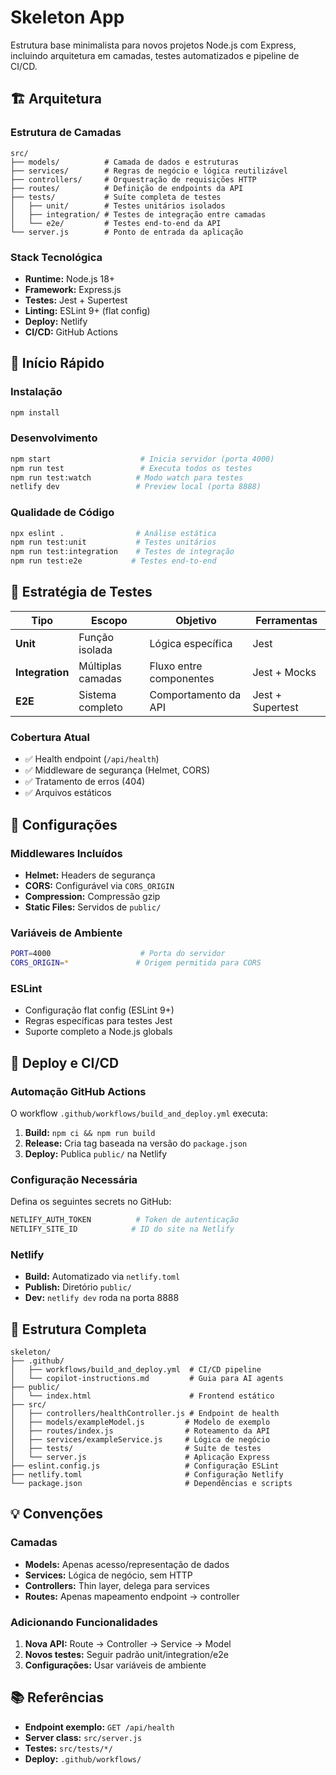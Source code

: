 # Skeleton App

Estrutura base minimalista para novos projetos Node.js com Express, incluindo arquitetura em camadas, testes automatizados e pipeline de CI/CD.

## 🏗️ Arquitetura

### Estrutura de Camadas
```
src/
├── models/          # Camada de dados e estruturas
├── services/        # Regras de negócio e lógica reutilizável  
├── controllers/     # Orquestração de requisições HTTP
├── routes/          # Definição de endpoints da API
├── tests/           # Suíte completa de testes
│   ├── unit/        # Testes unitários isolados
│   ├── integration/ # Testes de integração entre camadas
│   └── e2e/         # Testes end-to-end da API
└── server.js        # Ponto de entrada da aplicação
```

### Stack Tecnológica
- **Runtime:** Node.js 18+
- **Framework:** Express.js
- **Testes:** Jest + Supertest
- **Linting:** ESLint 9+ (flat config)
- **Deploy:** Netlify
- **CI/CD:** GitHub Actions

## 🚀 Início Rápido

### Instalação
```bash
npm install
```

### Desenvolvimento
```bash
npm start                    # Inicia servidor (porta 4000)
npm run test                 # Executa todos os testes
npm run test:watch          # Modo watch para testes
netlify dev                 # Preview local (porta 8888)
```

### Qualidade de Código
```bash
npx eslint .                # Análise estática
npm run test:unit           # Testes unitários
npm run test:integration    # Testes de integração  
npm run test:e2e           # Testes end-to-end
```

## 🧪 Estratégia de Testes

| Tipo | Escopo | Objetivo | Ferramentas |
|------|--------|----------|-------------|
| **Unit** | Função isolada | Lógica específica | Jest |
| **Integration** | Múltiplas camadas | Fluxo entre componentes | Jest + Mocks |
| **E2E** | Sistema completo | Comportamento da API | Jest + Supertest |

### Cobertura Atual
- ✅ Health endpoint (`/api/health`)
- ✅ Middleware de segurança (Helmet, CORS)
- ✅ Tratamento de erros (404)
- ✅ Arquivos estáticos

## 🔧 Configurações

### Middlewares Incluídos
- **Helmet:** Headers de segurança
- **CORS:** Configurável via `CORS_ORIGIN`
- **Compression:** Compressão gzip
- **Static Files:** Servidos de `public/`

### Variáveis de Ambiente
```bash
PORT=4000                    # Porta do servidor
CORS_ORIGIN=*               # Origem permitida para CORS
```

### ESLint
- Configuração flat config (ESLint 9+)
- Regras específicas para testes Jest
- Suporte completo a Node.js globals

## 🚢 Deploy e CI/CD

### Automação GitHub Actions
O workflow `.github/workflows/build_and_deploy.yml` executa:

1. **Build:** `npm ci && npm run build`
2. **Release:** Cria tag baseada na versão do `package.json`
3. **Deploy:** Publica `public/` na Netlify

### Configuração Necessária
Defina os seguintes secrets no GitHub:
```bash
NETLIFY_AUTH_TOKEN          # Token de autenticação
NETLIFY_SITE_ID            # ID do site na Netlify
```

### Netlify
- **Build:** Automatizado via `netlify.toml`
- **Publish:** Diretório `public/`
- **Dev:** `netlify dev` roda na porta 8888

## 📁 Estrutura Completa

```
skeleton/
├── .github/
│   ├── workflows/build_and_deploy.yml  # CI/CD pipeline
│   └── copilot-instructions.md         # Guia para AI agents
├── public/
│   └── index.html                      # Frontend estático
├── src/
│   ├── controllers/healthController.js # Endpoint de health
│   ├── models/exampleModel.js         # Modelo de exemplo
│   ├── routes/index.js                # Roteamento da API
│   ├── services/exampleService.js     # Lógica de negócio
│   ├── tests/                         # Suíte de testes
│   └── server.js                      # Aplicação Express
├── eslint.config.js                   # Configuração ESLint
├── netlify.toml                       # Configuração Netlify
└── package.json                       # Dependências e scripts
```

## 💡 Convenções

### Camadas
- **Models:** Apenas acesso/representação de dados
- **Services:** Lógica de negócio, sem HTTP
- **Controllers:** Thin layer, delega para services
- **Routes:** Apenas mapeamento endpoint → controller

### Adicionando Funcionalidades
1. **Nova API:** Route → Controller → Service → Model
2. **Novos testes:** Seguir padrão unit/integration/e2e
3. **Configurações:** Usar variáveis de ambiente

## 📚 Referências

- **Endpoint exemplo:** `GET /api/health`
- **Server class:** `src/server.js`
- **Testes:** `src/tests/*/`
- **Deploy:** `.github/workflows/`
